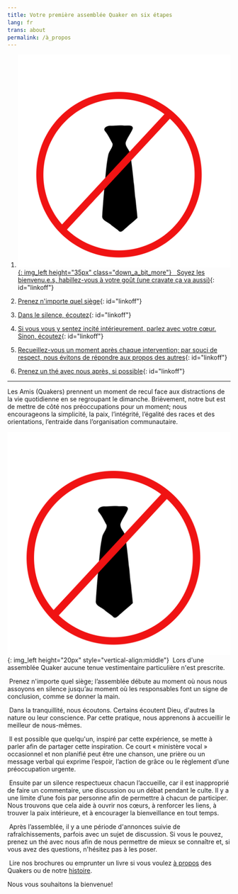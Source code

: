```yaml
---
title: Votre première assemblée Quaker en six étapes
lang: fr
trans: about
permalink: /à_propos
---
```

1. [![](/assets/images/no-tie_color.png){: img_left height="35px" class="down_a_bit_more"} &nbsp;&nbsp;Soyez les bienvenu.e.s, habillez-vous à votre goût (une cravate ça va aussi)](#cravate){: id="linkoff"}
  
1. [<i class="fas fa-chair fa-fw fa-2x down_a_bit_more" style="color: #4d1a00;"></i> Prenez n'importe quel siège](#chaise){: id="linkoff"}
  
1. [<i class="fas fa-search fa-fw fa-2x color-1-text down_a_bit_more"></i> Dans le silence, écoutez](#regarde){: id="linkoff"}
  
1. [<i class="fas fa-hand-holding-heart fa-fw fa-2x down_a_bit_more" style="color: crimson"></i> Si vous vous y sentez incité intérieurement, parlez avec votre cœur. Sinon, écoutez](#coeur){: id="linkoff"}

1. [<i class="far fa-pause-circle fa-fw fa-2x color-1-light-text down_a_bit_more"></i> Recueillez-vous un moment après chaque intervention; par souci de respect, nous évitons de répondre aux propos des autres](#attendre){: id="linkoff"}
   
1. [<i class="fas fa-mug-hot fa-fw fa-2x color-1-dark-text"></i> Prenez un thé avec nous après, si possible](#thé){: id="linkoff"}
    
************

Les Amis (Quakers) prennent un moment de recul face aux distractions de la vie quotidienne en se regroupant le dimanche. Brièvement, notre but est de mettre de côté nos préoccupations pour un moment; nous encourageons la simplicité, la paix, l’intégrité, l’égalité des races et des orientations, l’entraide dans l’organisation communautaire. 

![](/assets/images/no-tie_color.png){: img_left height="20px" style="vertical-align:middle"}<span class="stanchor"><a name="cravate"> </a></span> &nbsp;Lors d'une assemblée Quaker aucune tenue vestimentaire particulière n'est prescrite.

<i class="fas fa-chair" style="color: #4d1a00;"></i><span class="stanchor"><a name="chaise"> </a></span> &nbsp;Prenez n'importe quel siège; l’assemblée débute au moment où nous nous assoyons en silence jusqu’au moment où les responsables font un signe de conclusion, comme se donner la main.

<i class="fas fa-search color-1-text"></i><span class="stanchor"><a name="regarde"> </a></span> &nbsp;Dans la tranquillité, nous écoutons. Certains écoutent Dieu, d'autres la nature ou leur conscience. Par cette pratique, nous apprenons à accueillir le meilleur de nous-mêmes.

<i class="fas fa-hand-holding-heart" style="color: crimson"></i><span class="stanchor"><a name="coeur"> </a></span> &nbsp;Il est possible que quelqu'un, inspiré par cette expérience, se mette à parler afin de partager cette inspiration. Ce court « ministère vocal » occasionnel et non planifié peut être une chanson, une prière ou un message verbal qui exprime l’espoir, l’action de grâce ou le règlement d’une préoccupation urgente.

<i class="far fa-pause-circle color-1-light-text"></i><span class="stanchor"><a name="attendre"> </a></span> &nbsp;Ensuite par un silence respectueux chacun l’accueille, car il est inapproprié de faire un commentaire, une discussion ou un débat pendant le culte. Il y a une limite d’une fois par personne afin de permettre à chacun de participer. Nous trouvons que cela aide à ouvrir nos cœurs, à renforcer les liens, à trouver la paix intérieure, et à encourager la bienveillance en tout temps.

<i class="fas fa-mug-hot color-1-dark-text"></i><span class="stanchor"><a name="thé"> </a></span> &nbsp;Après l’assemblée, il y a une période d'annonces suivie de rafraîchissements, parfois avec un sujet de discussion. Si vous le pouvez, prenez un thé avec nous afin de nous permettre de mieux se connaître et, si vous avez des questions, n'hésitez pas à les poser.

<i class="fas fa-book-reader color-1-text"></i> &nbsp;Lire nos brochures ou emprunter un livre si vous voulez [à propos](intro-fr.html) des Quakers ou de notre [histoire](liens_histoire.html).

Nous vous souhaitons la bienvenue!
